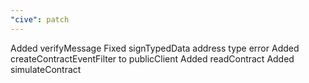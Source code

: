 ```yaml
---
"cive": patch
---
```


Added verifyMessage
Fixed signTypedData address type error
Added createContractEventFilter to publicClient
Added readContract
Added simulateContract